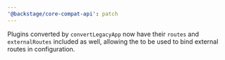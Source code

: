 ```yaml
---
'@backstage/core-compat-api': patch
---
```


Plugins converted by `convertLegacyApp` now have their `routes` and `externalRoutes` included as well, allowing the to be used to bind external routes in configuration.
